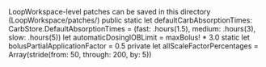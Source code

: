 LoopWorkspace-level patches can be saved in this directory (LoopWorkspace/patches/)
public static let defaultCarbAbsorptionTimes: CarbStore.DefaultAbsorptionTimes = (fast: .hours(1.5), medium: .hours(3), slow: .hours(5))
let automaticDosingIOBLimit = maxBolus! * 3.0
static let bolusPartialApplicationFactor = 0.5
private let allScaleFactorPercentages = Array(stride(from: 50, through: 200, by: 5))
